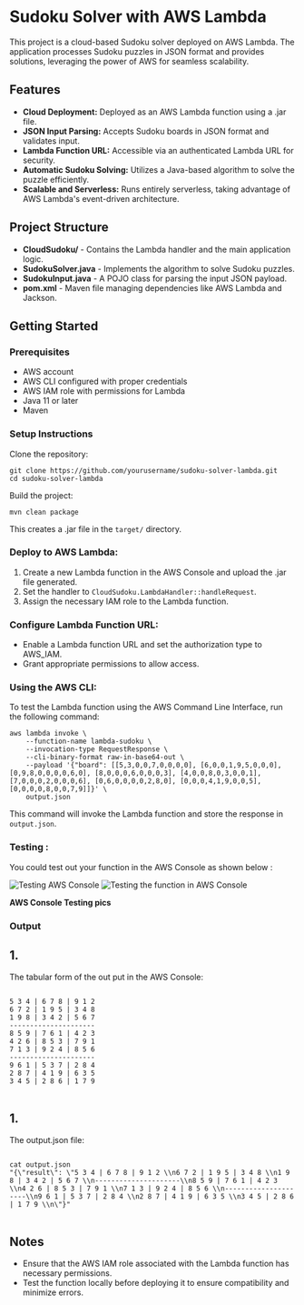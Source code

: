 <h1>Sudoku Solver with AWS Lambda</h1>
<p>This project is a cloud-based Sudoku solver deployed on AWS Lambda. The application processes Sudoku puzzles in JSON format and provides solutions, leveraging the power of AWS for seamless scalability.</p>

<h2>Features</h2>
<ul>
    <li><strong>Cloud Deployment:</strong> Deployed as an AWS Lambda function using a .jar file.</li>
    <li><strong>JSON Input Parsing:</strong> Accepts Sudoku boards in JSON format and validates input.</li>
    <li><strong>Lambda Function URL:</strong> Accessible via an authenticated Lambda URL for security.</li>
    <li><strong>Automatic Sudoku Solving:</strong> Utilizes a Java-based algorithm to solve the puzzle efficiently.</li>
    <li><strong>Scalable and Serverless:</strong> Runs entirely serverless, taking advantage of AWS Lambda's event-driven architecture.</li>
</ul>

<h2>Project Structure</h2>
<ul>
    <li><strong>CloudSudoku/</strong> - Contains the Lambda handler and the main application logic.</li>
    <li><strong>SudokuSolver.java</strong> - Implements the algorithm to solve Sudoku puzzles.</li>
    <li><strong>SudokuInput.java</strong> - A POJO class for parsing the input JSON payload.</li>
    <li><strong>pom.xml</strong> - Maven file managing dependencies like AWS Lambda and Jackson.</li>
</ul>

<h2>Getting Started</h2>
<h3>Prerequisites</h3>
<ul>
    <li>AWS account</li>
    <li>AWS CLI configured with proper credentials</li>
    <li>AWS IAM role with permissions for Lambda</li>
    <li>Java 11 or later</li>
    <li>Maven</li>
</ul>

<h3>Setup Instructions</h3>
<p>Clone the repository:</p>
<pre><code>git clone https://github.com/yourusername/sudoku-solver-lambda.git
cd sudoku-solver-lambda
</code></pre>

<p>Build the project:</p>
<pre><code>mvn clean package
</code></pre>
<p>This creates a .jar file in the <code>target/</code> directory.</p>

<h3>Deploy to AWS Lambda:</h3>
<ol>
    <li>Create a new Lambda function in the AWS Console and upload the .jar file generated.</li>
    <li>Set the handler to <code>CloudSudoku.LambdaHandler::handleRequest</code>.</li>
    <li>Assign the necessary IAM role to the Lambda function.</li>
</ol>

<h3>Configure Lambda Function URL:</h3>
<ul>
    <li>Enable a Lambda function URL and set the authorization type to AWS_IAM.</li>
    <li>Grant appropriate permissions to allow access.</li>
</ul>

<h3>Using the AWS CLI:</h3>
<p>To test the Lambda function using the AWS Command Line Interface, run the following command:</p>
<pre><code>aws lambda invoke \
    --function-name lambda-sudoku \
    --invocation-type RequestResponse \
    --cli-binary-format raw-in-base64-out \
    --payload '{"board": [[5,3,0,0,7,0,0,0,0], [6,0,0,1,9,5,0,0,0], [0,9,8,0,0,0,0,6,0], [8,0,0,0,6,0,0,0,3], [4,0,0,8,0,3,0,0,1], [7,0,0,0,2,0,0,0,6], [0,6,0,0,0,0,2,8,0], [0,0,0,4,1,9,0,0,5], [0,0,0,0,8,0,0,7,9]]}' \
    output.json
</code></pre>
<p>This command will invoke the Lambda function and store the response in <code>output.json</code>.</p>

<h3>Testing :</h3>
<p>You could test out your function in the AWS Console as shown below :</p>

![Testing AWS Console](https://github.com/user-attachments/assets/baafdf1f-45f2-4b05-a703-8b9d2cd6b7da)   ![Testing the function in AWS Console](https://github.com/user-attachments/assets/5503b2b7-9ce9-4e05-a66f-ef601392a3e1)

<strong><p>AWS Console Testing pics </p></strong>

<h3>Output</h3>

<p><h2>1.</h2>The tabular form of the out put in the AWS Console:</p> 

<pre>
<code>
5 3 4 | 6 7 8 | 9 1 2 
6 7 2 | 1 9 5 | 3 4 8 
1 9 8 | 3 4 2 | 5 6 7 
---------------------
8 5 9 | 7 6 1 | 4 2 3 
4 2 6 | 8 5 3 | 7 9 1 
7 1 3 | 9 2 4 | 8 5 6 
---------------------
9 6 1 | 5 3 7 | 2 8 4 
2 8 7 | 4 1 9 | 6 3 5 
3 4 5 | 2 8 6 | 1 7 9
</code>
</pre>

<p><h2>1.</h2>The output.json file:</p>

<pre>
<code>
cat output.json
"{\"result\": \"5 3 4 | 6 7 8 | 9 1 2 \\n6 7 2 | 1 9 5 | 3 4 8 \\n1 9 8 | 3 4 2 | 5 6 7 \\n---------------------\\n8 5 9 | 7 6 1 | 4 2 3 \\n4 2 6 | 8 5 3 | 7 9 1 \\n7 1 3 | 9 2 4 | 8 5 6 \\n---------------------\\n9 6 1 | 5 3 7 | 2 8 4 \\n2 8 7 | 4 1 9 | 6 3 5 \\n3 4 5 | 2 8 6 | 1 7 9 \\n\"}"
</code>
</pre>


<h2>Notes</h2>
<ul>
    <li>Ensure that the AWS IAM role associated with the Lambda function has necessary permissions.</li>
    <li>Test the function locally before deploying it to ensure compatibility and minimize errors.</li>
</ul>
